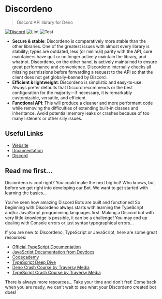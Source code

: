 # Discordeno

> Discord API library for Deno

[![Discord](https://img.shields.io/discord/785384884197392384?color=7289da&logo=discord&logoColor=dark)](https://discord.com/invite/5vBgXk3UcZ)
![Lint](https://github.com/discordeno/discordeno/workflows/Lint/badge.svg)
![Test](https://github.com/discordeno/discordeno/workflows/Test/badge.svg)

- **Secure & stable**: Discordeno is comparatively more stable than the other
  libraries. One of the greatest issues with almost every library is stability;
  types are outdated, less (or minimal) parity with the API, core maintainers
  have quit or no longer actively maintain the library, and whatnot. Discordeno,
  on the other hand, is actively maintained to ensure great performance and
  convenience. Discordeno internally checks all missing permissions before
  forwarding a request to the API so that the client does not get
  globally-banned by Discord.
- **Efficient & lightweight**: Discordeno is simplistic and easy-to-use. Always
  prefer defaults that Discord recommends or the best configuration for the
  majority―if necessary, it is remarkably customizable, versatile, and
  efficient.
- **Functional API**: This will produce a cleaner and more performant code while
  removing the difficulties of extending built-in classes and inheritance. Avoid
  potential memory leaks or crashes because of too many listeners or other silly
  issues.

## Useful Links

- [Website](https://discordeno.mod.land)
- [Documentation](https://doc.deno.land/https/deno.land/x/discordeno/mod.ts)
- [Discord](https://discord.com/invite/5vBgXk3UcZ)

## Read me first...

Discordeno is cool right? You could make the next big bot! Who knows, but before
we get right into developing our Bot. We want to get started with learning the
basics...

You've seen how amazing Discord Bots are built and functioned! So beginning with
Discordeno always starts with learning the TypeScript and/or JavaScript
programming languages first. Making a Discord bot with very little knowledge is
possible, it can be a challenge! You may end up dealing with Console errors or
just syntax typographical errors...

If you are new to Discordeno, TypeScript or JavaScript, here are some great
resources:

- [Official TypeScript Documentation](https://www.typescriptlang.org/docs/home.html)
- [JavaScript Documentation from Devdocs](https://devdocs.io/javascript/)
- [Codecademy](https://www.codecademy.com/)
- [TypeScript Deep Dive](https://basarat.gitbook.io/typescript/)
- [Deno Crash Course by Traversy Media](https://www.youtube.com/watch?v=NHHhiqwcfRM)
- [TypeScript Crash Course by Traversy
  Media](https://www.youtube.com/watch?v=rAy_3SIqT-E)

There is always more resources... Take your time and don't fret! Come back when
you are ready, we can't wait to see what your Discordeno created bot does!
